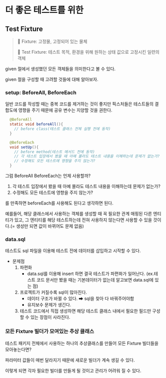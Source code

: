 # 더 좋은 테스트를 위한 
## Test Fixture

> 📌 Fixture: 고정물, 고정되어 있는 물체
> 
> 📌 Test Fixture: 테스트 목적, 환경을 위해 원하는 상태 값으로 고정시킨 일련의 객체

given 절에서 생성했던 모든 객체들을 의미한다고 볼 수 있다.

given 절을 구성할 때 고려할 것들에 대해 알아보자.

### setup: BeforeAll, BeforeEach
일반 코드를 작성할 때는 중복 코드를 제거하는 것이 좋지만 
픽스처들은 테스트들의 결합도에 영향을 주기 때문에 공유 변수는 지양할 것을 권한다.

```java
  @BeforeAll
  static void beforeAll(){
    // before class(테스트 클래스 전체 실행 전에 동작)
  }

  @BeforeEach
  void setUp(){
    // before method(테스트 메서드 전에 동작)
    // 각 테스트 입장에서 봤을 때 아예 몰라도 테스트 내용을 이해하는데 문제가 없는가?
    // 수정해도 모든 테스트에 영향을 주지 않는가?
  }
```
그럼 BeforeAll BeforeEach는 언제 사용할까?

1. 각 테스트 입장에서 봤을 때 아예 몰라도 테스트 내용을 이해하는데 문제가 없는가?
2. 수정해도 모든 테스트에 영향을 주지 않는가?

를 만족하면 beforeEach를 사용해도 된다고 생각하면 된다.

예를들어, 해당 클래스에서 사용하는 객체를 생성할 때 꼭 필요한 관계 매핑된 다른 엔티티가 있고, 
그 엔티티를 해당 테스트하는데 전혀 사용하지 않는다면 사용할 수 있을 것이다.(= 생성만 되면 값이 바뀌어도 문제 없음)


### data.sql
테스트도 sql 파일을 이용해 테스트 전에 데이터를 삽입하고 시작할 수 있다.
- 문제점
  1. 파편화
      - data.sql를 이용해 insert 하면 결국 테스트가 파편화가 일어난다.
      (ex.테스트 코드 문서만 봤을 때는 기본데이터가 없는데 알고보면 data.sql에 있는 점)
  2. 프로젝트가 커질수록 sql이 많아진다.
     - 데이터 구조가 바뀔 수 있다. ➡ sql을 찾아 다 바꿔주어야함
     - 유지보수 문제가 생긴다. 
  3. 테스트 코드에서 직접 생성하면 해당 테스트 클래스 내에서 필요한 필드만 구성할 수 있는 장점이 사라진다. 


### 모든 Fixture 빌더가 모여있는 추상 클래스
테스트 패키지 전체에서 사용하는 하나의 추상클래스를 만들어 모든 Fixture 빌더들을 모아놓는다면?

파라미터 값들이 매번 달라지기 때문에 새로운 빌더가 계속 생길 수 있다.

이렇게 되면 각자 필요한 빌더를 만들게 될 것이고 관리가 어려워 질 수 있다.

